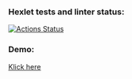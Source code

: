 ### Hexlet tests and linter status:
[![Actions Status](https://github.com/Al-kand/php-project-lvl3/workflows/hexlet-check/badge.svg)](https://github.com/Al-kand/php-project-lvl3/actions)
### Demo:
<a href="https://hexlet3.herokuapp.com">Klick here</a>